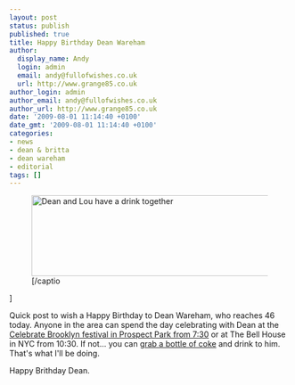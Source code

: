```yaml
---
layout: post
status: publish
published: true
title: Happy Birthday Dean Wareham
author:
  display_name: Andy
  login: admin
  email: andy@fullofwishes.co.uk
  url: http://www.grange85.co.uk
author_login: admin
author_email: andy@fullofwishes.co.uk
author_url: http://www.grange85.co.uk
date: '2009-08-01 11:14:40 +0100'
date_gmt: '2009-08-01 11:14:40 +0100'
categories:
- news
- dean & britta
- dean wareham
- editorial
tags: []
---
```

<p><figure class="caption aligncenter" width="480" caption="Dean and Lou have a drink together"><img src="http://www.fullofwishes.co.uk/wp/wp-content/uploads/2009/08/dw_lr_drink2.jpg" alt="Dean and Lou have a drink together" title="Dean and Lou have a drink together [3]" width="480" height="145" class="size-full wp-image-1494" /><figcaption class="caption-text">[/captio</figcaption></figure>]
<p>Quick post to wish a Happy Birthday to Dean Wareham, who reaches 46 today. Anyone in the area can spend the day celebrating with Dean at the <a href="http://www.bricartsmedia.org/celebrate/">Celebrate Brooklyn festival in Prospect Park from 7:30</a> or at <span class="removed_link" title="http://www.thebellhouseny.com/calendar.php">The Bell House in NYC from 10:30</span>. If not... you can <a href="http://www.flickr.com/photos/visus/486417678/">grab a bottle of coke</a> and drink to him. That's what I'll be doing.</p>
<p>Happy Brithday Dean.</p>
